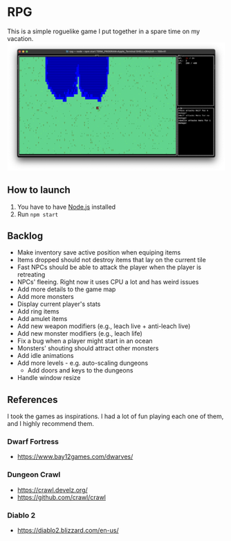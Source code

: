 # RPG
This is a simple roguelike game I put together in a spare time on my vacation.
![Game screenshot](screenshot.png)

## How to launch
1. You have to have [Node.js](https://nodejs.org/en) installed
2. Run `npm start`

## Backlog
- Make inventory save active position when equiping items
- Items dropped should not destroy items that lay on the current tile
- Fast NPCs should be able to attack the player when the player is retreating
- NPCs' fleeing. Right now it uses CPU a lot and has weird issues
- Add more details to the game map
- Add more monsters
- Display current player's stats
- Add ring items
- Add amulet items
- Add new weapon modifiers (e.g., leach live + anti-leach live)
- Add new monster modifiers (e.g., leach life)
- Fix a bug when a player might start in an ocean
- Monsters' shouting should attract other monsters
- Add idle animations
- Add more levels - e.g. auto-scaling dungeons
  - Add doors and keys to the dungeons
- Handle window resize

## References
I took the games as inspirations. I had a lot of fun playing each one of them, and I highly recommend them. 

### Dwarf Fortress
- https://www.bay12games.com/dwarves/

### Dungeon Crawl
- https://crawl.develz.org/
- https://github.com/crawl/crawl

### Diablo 2
- https://diablo2.blizzard.com/en-us/
